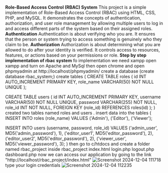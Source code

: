 **Role-Based Access Control (RBAC) System**
This project is a simple implementation of Role-Based Access Control (RBAC) using HTML, CSS, PHP, and MySQL. It demonstrates the concepts of authentication, authorization, and user role management by allowing multiple users to log in and access different parts of the system based on their assigned roles.
**Authentication**
Authentication is about verifying who you are. It ensures that the person or system trying to access something is genuinely who they claim to be.
**Authorization**
Authorization is about determining what you are allowed to do after your identity is verified. It controls access to resources, features, or actions based on your permissions or role.
**Step by step implementation of rbac system**
fo implementation we need xampp 
open xampp and turn on Apache and MySql
then open chrome and open phpmyadmin at http://localhost/phpmyadmin/
create a database (create database rbac_system;)
create tables (
CREATE TABLE roles (
    id INT AUTO_INCREMENT PRIMARY KEY,
    role_name VARCHAR(50) NOT NULL UNIQUE
);

CREATE TABLE users (
    id INT AUTO_INCREMENT PRIMARY KEY,
    username VARCHAR(50) NOT NULL UNIQUE,
    password VARCHAR(255) NOT NULL,
    role_id INT NOT NULL,
    FOREIGN KEY (role_id) REFERENCES roles(id)
);
) created two tables named roles and users .
insert data into the tables (
INSERT INTO roles (role_name) VALUES ('Admin'), ('Editor'), ('Viewer');

INSERT INTO users (username, password, role_id) VALUES
('admin_user', MD5('admin_password'), 1),
('editor_user1', MD5('editor_password'), 2),
('editor_user2', MD5('editor_password'), 2),
('viewer_user', MD5('viewer_password'), 3);
)
then go to c/htdocs and create a folder named rbac_project
inside rbac_project 
index.html
login.php
logout.php
dashboard.php
now we can access our application by going to the link "http://localhost/rbac_project/index.html"
![Screenshot 2024-12-04 111718](https://github.com/user-attachments/assets/9be068be-2006-4673-a3e5-302c21fca875)
type your login credentials 
![Screenshot 2024-12-04 112235](https://github.com/user-attachments/assets/6ffffe68-ea4d-43aa-b23f-5aa86d8e187d)

